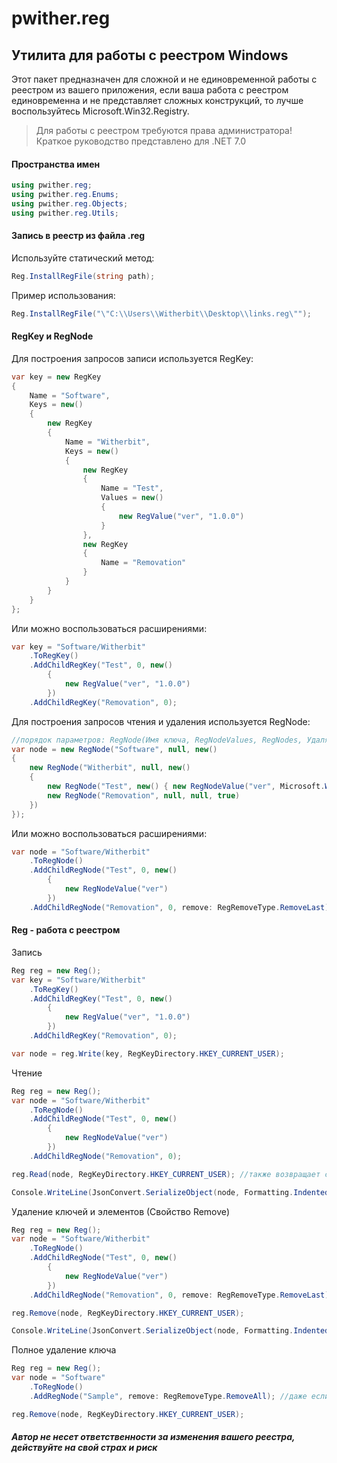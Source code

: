 # pwither.reg
## Утилита для работы с реестром Windows
Этот пакет предназначен для сложной и не единовременной работы с реестром из вашего приложения, если ваша работа с реестром единовременна и не представляет сложных конструкций, то лучше воспользуйтесь Microsoft.Win32.Registry.
> Для работы с реестром требуются права администратора! Краткое руководство представлено для .NET 7.0

#### Пространства имен
```csharp
using pwither.reg;
using pwither.reg.Enums;
using pwither.reg.Objects;
using pwither.reg.Utils;
```
#### Запись в реестр из файла .reg
Используйте статический метод:
```csharp
Reg.InstallRegFile(string path);
```
Пример использования:
```csharp
Reg.InstallRegFile("\"C:\\Users\\Witherbit\\Desktop\\links.reg\"");
```
#### RegKey и RegNode
Для построения запросов записи используется RegKey:
```csharp
var key = new RegKey
{
    Name = "Software",
    Keys = new()
    {
        new RegKey
        {
            Name = "Witherbit",
            Keys = new()
            {
                new RegKey
                {
                    Name = "Test",
                    Values = new()
                    {
                        new RegValue("ver", "1.0.0")
                    }
                },
                new RegKey
                {
                    Name = "Removation"
                }
            }
        }
    }
};
```
Или можно воспользоваться расширениями:
```csharp
var key = "Software/Witherbit"
    .ToRegKey()
    .AddChildRegKey("Test", 0, new()
        {
            new RegValue("ver", "1.0.0")
        })
    .AddChildRegKey("Removation", 0);
```
Для построения запросов чтения и удаления используется RegNode:
```csharp
//порядок параметров: RegNode(Имя ключа, RegNodeValues, RegNodes, Удалять ли при методе удаления)
var node = new RegNode("Software", null, new()
{
    new RegNode("Witherbit", null, new()
    {
        new RegNode("Test", new() { new RegNodeValue("ver", Microsoft.Win32.RegistryValueKind.String) }, null),
        new RegNode("Removation", null, null, true)
    })
});
```
Или можно воспользоваться расширениями:
```csharp
var node = "Software/Witherbit"
    .ToRegNode()
    .AddChildRegNode("Test", 0, new()
        {
            new RegNodeValue("ver")
        })
    .AddChildRegNode("Removation", 0, remove: RegRemoveType.RemoveLast);
```
#### Reg - работа с реестром
Запись
```csharp
Reg reg = new Reg();
var key = "Software/Witherbit"
    .ToRegKey()
    .AddChildRegKey("Test", 0, new()
        {
            new RegValue("ver", "1.0.0")
        })
    .AddChildRegKey("Removation", 0);

var node = reg.Write(key, RegKeyDirectory.HKEY_CURRENT_USER);
```
Чтение
```csharp
Reg reg = new Reg();
var node = "Software/Witherbit"
    .ToRegNode()
    .AddChildRegNode("Test", 0, new()
        {
            new RegNodeValue("ver")
        })
    .AddChildRegNode("Removation", 0);

reg.Read(node, RegKeyDirectory.HKEY_CURRENT_USER); //также возвращает ссылочный тип RegNode

Console.WriteLine(JsonConvert.SerializeObject(node, Formatting.Indented)); // требуется Newtonsoft.Json для сериализации объектов
```
Удаление ключей и элементов (Свойство Remove)
```csharp
Reg reg = new Reg();
var node = "Software/Witherbit"
    .ToRegNode()
    .AddChildRegNode("Test", 0, new()
        {
            new RegNodeValue("ver")
        })
    .AddChildRegNode("Removation", 0, remove: RegRemoveType.RemoveLast); //удаляет только папку Removation, для более продвинутой настроки следует использовать стандартное объявление RegNode (Без расширений)

reg.Remove(node, RegKeyDirectory.HKEY_CURRENT_USER);

Console.WriteLine(JsonConvert.SerializeObject(node, Formatting.Indented));
```
Полное удаление ключа
```csharp
Reg reg = new Reg();
var node = "Software"
    .ToRegNode()
    .AddRegNode("Sample", remove: RegRemoveType.RemoveAll); //даже если вы добавите в ключ Sample другие ключи или значения, они будут удалены (RemoveAll)

reg.Remove(node, RegKeyDirectory.HKEY_CURRENT_USER);
```
##### Автор не несет ответственности за изменения вашего реестра, действуйте на свой страх и риск
